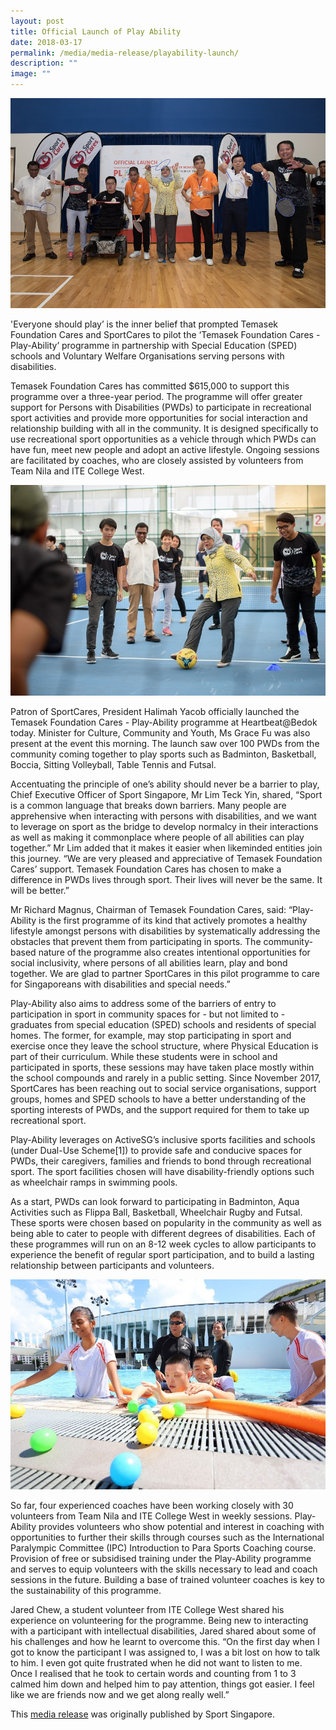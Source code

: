 ```yaml
---
layout: post
title: Official Launch of Play Ability
date: 2018-03-17
permalink: /media/media-release/playability-launch/
description: ""
image: ""
---
```

![](/images/play%20ability_launch_2018.jpg)

'Everyone should play’ is the inner belief that prompted Temasek Foundation Cares and SportCares to pilot the ‘Temasek Foundation Cares - Play-Ability’ programme in partnership with Special Education (SPED) schools and Voluntary Welfare Organisations serving persons with disabilities.

Temasek Foundation Cares has committed $615,000 to support this programme over a three-year period. The programme will offer greater support for Persons with Disabilities (PWDs) to participate in recreational sport activities and provide more opportunities for social interaction and relationship building with all in the community. It is designed specifically to use recreational sport opportunities as a vehicle through which PWDs can have fun, meet new people and adopt an active lifestyle. Ongoing sessions are facilitated by coaches, who are closely assisted by volunteers from Team Nila and ITE College West.

![](/images/play%20ability_launch_2018%20-%203.jfif)

Patron of SportCares, President Halimah Yacob officially launched the Temasek Foundation Cares - Play-Ability programme at Heartbeat@Bedok today. Minister for Culture, Community and Youth, Ms Grace Fu was also present at the event this morning. The launch saw over 100 PWDs from the community coming together to play sports such as Badminton, Basketball, Boccia, Sitting Volleyball, Table Tennis and Futsal.

Accentuating the principle of one’s ability should never be a barrier to play, Chief Executive Officer of Sport Singapore, Mr Lim Teck Yin, shared, “Sport is a common language that breaks down barriers. Many people are apprehensive when interacting with persons with disabilities, and we want to leverage on sport as the bridge to develop normalcy in their interactions as well as making it commonplace where people of all abilities can play together.” Mr Lim added that it makes it easier when likeminded entities join this journey. “We are very pleased and appreciative of Temasek Foundation Cares’ support. Temasek Foundation Cares has chosen to make a difference in PWDs lives through sport. Their lives will never be the same. It will be better.”

Mr Richard Magnus, Chairman of Temasek Foundation Cares, said: “Play-Ability is the first programme of its kind that actively promotes a healthy lifestyle amongst persons with disabilities by systematically addressing the obstacles that prevent them from participating in sports. The community-based nature of the programme also creates intentional opportunities for social inclusivity, where persons of all abilities learn, play and bond together. We are glad to partner SportCares in this pilot programme to care for Singaporeans with disabilities and special needs.”

Play-Ability also aims to address some of the barriers of entry to participation in sport in community spaces for - but not limited to - graduates from special education (SPED) schools and residents of special homes. The former, for example, may stop participating in sport and exercise once they leave the school structure, where Physical Education is part of their curriculum. While these students were in school and participated in sports, these sessions may have taken place mostly within the school compounds and rarely in a public setting. Since November 2017, SportCares has been reaching out to social service organisations, support groups, homes and SPED schools to have a better understanding of the sporting interests of PWDs, and the support required for them to take up recreational sport.

Play-Ability leverages on ActiveSG’s inclusive sports facilities and schools (under Dual-Use Scheme[1]) to provide safe and conducive spaces for PWDs, their caregivers, families and friends to bond through recreational sport. The sport facilities chosen will have disability-friendly options such as wheelchair ramps in swimming pools.

As a start, PWDs can look forward to participating in Badminton, Aqua Activities such as Flippa Ball, Basketball, Wheelchair Rugby and Futsal. These sports were chosen based on popularity in the community as well as being able to cater to people with different degrees of disabilities. Each of these programmes will run on an 8-12 week cycles to allow participants to experience the benefit of regular sport participation, and to build a lasting relationship between participants and volunteers. 

![](/images/play%20ability_launch_2018%20-%202.jfif)

So far, four experienced coaches have been working closely with 30 volunteers from Team Nila and ITE College West in weekly sessions. Play-Ability provides volunteers who show potential and interest in coaching with opportunities to further their skills through courses such as the International Paralympic Committee (IPC) Introduction to Para Sports Coaching course. Provision of free or subsidised training under the Play-Ability programme and serves to equip volunteers with the skills necessary to lead and coach sessions in the future. Building a base of trained volunteer coaches is key to the sustainability of this programme.

Jared Chew, a student volunteer from ITE College West shared his experience on volunteering for the programme. Being new to interacting with a participant with intellectual disabilities, Jared shared about some of his challenges and how he learnt to overcome this. “On the first day when I got to know the participant I was assigned to, I was a bit lost on how to talk to him. I even got quite frustrated when he did not want to listen to me. Once I realised that he took to certain words and counting from 1 to 3 calmed him down and helped him to pay attention, things got easier. I feel like we are friends now and we get along really well.”

This [media release](https://www.sportsingapore.gov.sg/media-centre/media-release/sport-play-ability-for-all/) was originally published by Sport Singapore. 